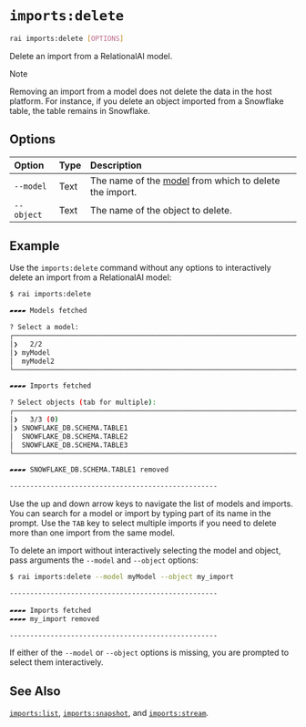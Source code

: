 # `imports:delete`

```sh
rai imports:delete [OPTIONS]
```

Delete an import from a RelationalAI model.

> [!NOTE]
> Removing an import from a model does not delete the data in the host platform.
> For instance, if you delete an object imported from a Snowflake table, the table remains in Snowflake.

## Options

| Option | Type | Description |
| :------ | :--- | :------------ |
| `--model` | Text | The name of the [model](../python/Model/README.md) from which to delete the import. |
| `--object` | Text | The name of the object to delete. |

## Example

Use the `imports:delete` command without any options to interactively delete an import from a RelationalAI model:

```sh
$ rai imports:delete

▰▰▰▰ Models fetched   

? Select a model: 
┌──────────────────────────────────────────────────────────────────────────────────────────┐
│❯   2/2                                                                                   │
│❯ myModel                                                                                 │
│  myModel2                                                                                │
└──────────────────────────────────────────────────────────────────────────────────────────┘

▰▰▰▰ Imports fetched

? Select objects (tab for multiple): 
┌──────────────────────────────────────────────────────────────────────────────────────────┐
│❯   3/3 (0)                                                                               │
│❯ SNOWFLAKE_DB.SCHEMA.TABLE1                                                              │
│  SNOWFLAKE_DB.SCHEMA.TABLE2                                                              │
│  SNOWFLAKE_DB.SCHEMA.TABLE3                                                              │
└──────────────────────────────────────────────────────────────────────────────────────────┘

▰▰▰▰ SNOWFLAKE_DB.SCHEMA.TABLE1 removed   

---------------------------------------------------
```

Use the up and down arrow keys to navigate the list of models and imports.
You can search for a model or import by typing part of its name in the prompt.
Use the `TAB` key to select multiple imports if you need to delete more than one import from the same model.

To delete an import without interactively selecting the model and object,
pass arguments the `--model` and `--object` options:

```sh
$ rai imports:delete --model myModel --object my_import

---------------------------------------------------
 
▰▰▰▰ Imports fetched
▰▰▰▰ my_import removed

---------------------------------------------------
```

If either of the `--model` or `--object` options is missing,
you are prompted to select them interactively.

## See Also

[`imports:list`](./imports_list.md),
[`imports:snapshot`](./imports_snapshot.md),
and [`imports:stream`](./imports_stream.md).